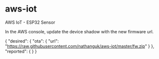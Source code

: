 # aws-iot
AWS IoT - ESP32 Sensor

In the AWS console, update the device shadow with the new firmware url.

{
  "desired": {
    "ota": {
      "url": "https://raw.githubusercontent.com/nathanguk/aws-iot/master/fw.zip"
    }
  },
  "reported": {
  }
}
